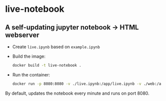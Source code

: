 # live-notebook
## A self-updating jupyter notebook -> HTML webserver

- Create `live.ipynb` based on `example.ipynb`

- Build the image:
    ```sh
    docker build -t live-notebook .
    ```

- Run the container:
    ```sh
    docker run -p 8080:8080 -v ./live.ipynb:/app/live.ipynb -v ./web:/app/web -d live-notebook
    ```

By default, updates the notebook every minute and runs on port 8080.
